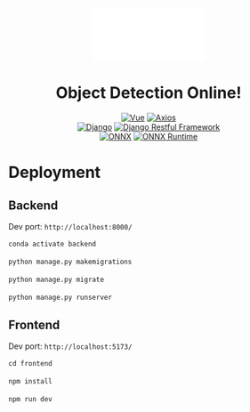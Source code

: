 <p align="center"><a href="https://iyoc.xyz/" target="_blank" rel="noopener noreferrer"><img width="200" src="assets/logo/white-logo-hires.png" alt="AIIO logo"></a></p>

<h1 align="center">Object Detection Online!</h1>

<p align="center">
  <a href="https://github.com/vuejs/vue"><img src="https://img.shields.io/badge/Vue-3.0%2B-65b687" alt="Vue"></a>
  <a href="https://github.com/axios/axios"><img src="https://img.shields.io/badge/Axios-1.2%2B-542cdb" alt="Axios"></a>
  <br />  
  <a href="https://github.com/django/django"><img src="https://img.shields.io/badge/Django-4.0%2B-214a35" alt="Django"></a>
  <a href="https://github.com/encode/django-rest-framework"><img src="https://img.shields.io/badge/DRF-3.14%2B-951d12" alt="Django Restful Framework"></a>
  <br />
  <a href="https://github.com/onnx/onnx"><img src="https://img.shields.io/badge/ONNX-1.12%2B-FEFEFE" alt="ONNX"></a>
  <a href="https://github.com/microsoft/onnxruntime"><img src="https://img.shields.io/badge/ONNXRuntime-1.11%2B-FEFEFE" alt="ONNX Runtime"></a>
</p>

# Deployment

## Backend

Dev port: `http://localhost:8000/`

```shell
conda activate backend

python manage.py makemigrations

python manage.py migrate

python manage.py runserver
```

## Frontend

Dev port: `http://localhost:5173/`

```shell
cd frontend

npm install

npm run dev
```
